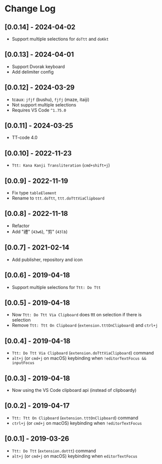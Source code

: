 # Change Log

## [0.0.14] - 2024-04-02

- Support multiple selections for `doTtt` and `doKkt`

## [0.0.13] - 2024-04-01

- Support Dvorak keyboard
- Add delimiter config

## [0.0.12] - 2024-03-29

- tcaux: `jfjf` (bushu), `fjfj` (maze, itaiji)
- Not support multiple selections
- Requires VS Code `^1.75.0`

## [0.0.11] - 2024-03-25

- TT-code 4.0

## [0.0.10] - 2022-11-23

- `Ttt: Kana Kanji Transliteration` (`cmd+shift+j`)

## [0.0.9] - 2022-11-19

- Fix type `tableElement`
- Rename to `ttt.doTtt`, `ttt.doTttViaClipboard`

## [0.0.8] - 2022-11-18

- Refactor
- Add "禮" (`43w6`), "剪" (`43lb`)

## [0.0.7] - 2021-02-14

- Add publisher, repository and icon

## [0.0.6] - 2019-04-18

- Support multiple selections for `Ttt: Do Ttt`

## [0.0.5] - 2019-04-18

- Now `Ttt: Do Ttt Via Clipboard` does ttt on selection if there is selection
- Remove `Ttt: Ttt On Clipboard` (`extension.tttOnClipboard`) and `ctrl+j`

## [0.0.4] - 2019-04-18

- `Ttt: Do Ttt Via Clipboard` (`extension.doTttViaClipboard`) command
- `alt+j` (or `cmd+j` on macOS) keybinding when `!editorTextFocus && inputFocus`

## [0.0.3] - 2019-04-18

- Now using the VS Code clipboard api (instead of clipboardy)

## [0.0.2] - 2019-04-17

- `Ttt: Ttt On Clipboard` (`extension.tttOnClipboard`) command
- `ctrl+j` (or `cmd+j` on macOS) keybinding when `!editorTextFocus`

## [0.0.1] - 2019-03-26

- `Ttt: Do Ttt` (`extension.dottt`) command
- `alt+j` (or `cmd+j` on macOS) keybinding when `editorTextFocus`
